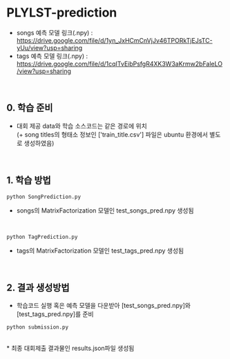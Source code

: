 # PLYLST-prediction

* songs 예측 모델 링크(.npy) : https://drive.google.com/file/d/1yn_JxHCmCnVjJv46TPORkTjEJsTC-yUu/view?usp=sharing  
* tags 예측 모델 링크(.npy) : https://drive.google.com/file/d/1cqITvEibPsfgR4XK3W3aKrmw2bFaleLO/view?usp=sharing  
<br>
  
  ## 0. 학습 준비  
  * 대회 제공 data와 학습 소스코드는 같은 경로에 위치  
  (+ song titles의 형태소 정보인 ['train_title.csv'] 파일은 ubuntu 환경에서 별도로 생성하였음)  
  <br>  
  
  ## 1. 학습 방법  
  ~~~
  python SongPrediction.py  
  ~~~
  * songs의 MatrixFactorization 모델인 test_songs_pred.npy 생성됨  
  <br>
  
  ~~~
  python TagPrediction.py
  ~~~  
  * tags의 MatrixFactorization 모델인 test_tags_pred.npy 생성됨  
  <br>  
  
  ## 2. 결과 생성방법  
  * 학습코드 실행 혹은 예측 모델을 다운받아 [test_songs_pred.npy]와 [test_tags_pred.npy]를 준비  
  ~~~
  python submission.py
  ~~~  
  <br>  
  * 최종 대회제출 결과물인 results.json파일 생성됨  
  

